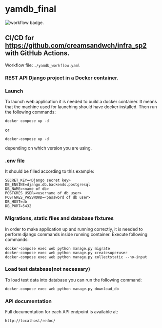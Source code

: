 # yamdb_final
![workflow badge.](https://github.com/creamsandwch/yamdb_final/actions/workflows/yamdb_workflow.yaml/badge.svg)
## CI/CD for https://github.com/creamsandwch/infra_sp2 with GitHub Actions. 
Workflow file: ```./yamdb_workflow.yaml```
### REST API Django project in a Docker container.
### Launch
To launch web application it is needed to build a docker container. It means that the machine used for launching should have docker installed. Then run the following commands:
```
docker compose up -d
```
or
```
docker-compose up -d
```
depending on which version you are using.
### .env file 
It should be filled according to this example:
```
SECRET_KEY=<Django secret key>
DB_ENGINE=django.db.backends.postgresql
DB_NAME=<name of db>
POSTGRES_USER=<username of db user>
POSTGRES_PASSWORD=<password of db user>
DB_HOST=db
DB_PORT=5432
```
### Migrations, static files and database fixtures
In order to make application up and running correctly, it is needed to perform django commands inside running container. 
Execute following commands:
```
docker-compose exec web python manage.py migrate
docker-compose exec web python manage.py createsuperuser
docker-compose exec web python manage.py collectstatic --no-input
```
### Load test database(not necessary)
To load test data into database you can run the following command:
```
docker-compose exec web python manage.py download_db
```
### API documentation
Full documentation for each API endpoint is available at:
```
http://localhost/redoc/
```
